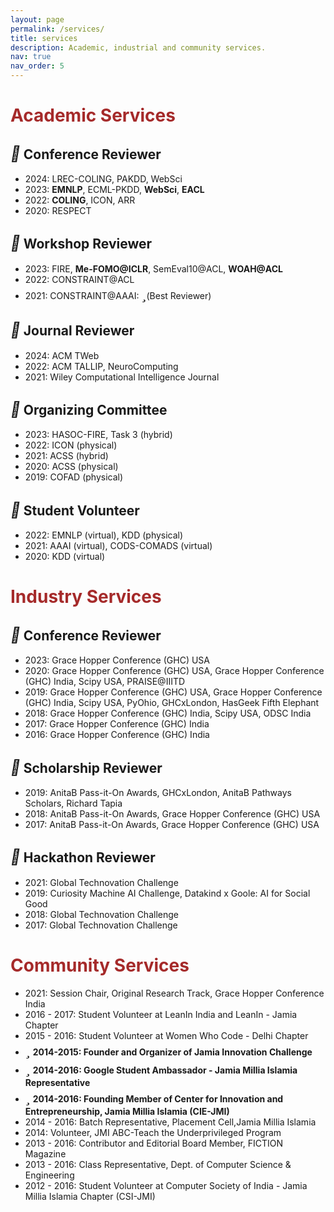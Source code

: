 ```yaml
---
layout: page
permalink: /services/
title: services
description: Academic, industrial and community services.
nav: true
nav_order: 5
---
```


# <b style='color: brown'>Academic Services</b>
## <i style='font-size:24px' class='fas' style='color: green'>&#xf044;</i> Conference Reviewer
* 2024: LREC-COLING, PAKDD, WebSci
* 2023: **EMNLP**, ECML-PKDD, **WebSci**, **EACL**
* 2022: **COLING**, ICON, ARR
* 2020: RESPECT

## <i style='font-size:24px' class='fas' style='color: green'>&#xf044;</i> Workshop Reviewer
* 2023: FIRE, **Me-FOMO@ICLR**, SemEval10@ACL, **WOAH@ACL**
* 2022: CONSTRAINT@ACL
* 2021: CONSTRAINT@AAAI: <i style='font-size:24px' class='fas' style='color: red'>&#xf005;</i>(Best Reviewer)

## <i style='font-size:24px' class='fas' style='color: green'>&#xf044;</i> Journal Reviewer
* 2024: ACM TWeb
* 2022: ACM TALLIP, NeuroComputing
* 2021: Wiley Computational Intelligence Journal

## <i style='font-size:24px' class='fas' style='color: green'>&#xf0ae;</i> Organizing Committee
* 2023: HASOC-FIRE, Task 3 (hybrid)
* 2022: ICON (physical)
* 2021: ACSS (hybrid)
* 2020: ACSS (physical)
* 2019: COFAD (physical)

## <i style='font-size:24px' class='fas' style='color: green'>&#xf0ae;</i> Student Volunteer
* 2022: EMNLP (virtual), KDD (physical)
* 2021: AAAI (virtual), CODS-COMADS (virtual)
* 2020: KDD (virtual)

# <b style='color: brown'>Industry Services</b>
## <i style='font-size:24px' class='fas' style='color: green'>&#xf044;</i> Conference Reviewer
* 2023: Grace Hopper Conference (GHC) USA
* 2020: Grace Hopper Conference (GHC) USA, Grace Hopper Conference (GHC) India, Scipy USA, PRAISE@IIITD
* 2019: Grace Hopper Conference (GHC) USA, Grace Hopper Conference (GHC) India, Scipy USA, PyOhio, GHCxLondon, HasGeek Fifth Elephant
* 2018: Grace Hopper Conference (GHC) India, Scipy USA, ODSC India
* 2017: Grace Hopper Conference (GHC) India
* 2016: Grace Hopper Conference (GHC) India

## <i style='font-size:24px' class='fas' style='color: green'>&#xf044;</i> Scholarship Reviewer
* 2019: AnitaB Pass-it-On Awards, GHCxLondon, AnitaB Pathways Scholars, Richard Tapia
* 2018: AnitaB Pass-it-On Awards, Grace Hopper Conference (GHC) USA 
* 2017: AnitaB Pass-it-On Awards, Grace Hopper Conference (GHC) USA

## <i style='font-size:24px' class='fas' style='color: green'>&#xf044;</i> Hackathon Reviewer
* 2021: Global Technovation Challenge
* 2019: Curiosity Machine AI Challenge, Datakind x Goole: AI for Social Good
* 2018: Global Technovation Challenge
* 2017: Global Technovation Challenge

# <b style='color: brown'>Community Services</b>
* 2021: Session Chair, Original Research Track, Grace Hopper Conference India
* 2016 - 2017: Student Volunteer at LeanIn India and LeanIn - Jamia Chapter
* 2015 - 2016: Student Volunteer at Women Who Code - Delhi Chapter
* <i style='font-size:24px' class='fas' style='color: red'>&#xf005;</i> **2014-2015: Founder and Organizer of Jamia Innovation Challenge**
* <i style='font-size:24px' class='fas' style='color: red'>&#xf005;</i> **2014-2016: Google Student Ambassador - Jamia Millia Islamia Representative**
* <i style='font-size:24px' class='fas' style='color: red'>&#xf005;</i> **2014-2016: Founding Member of Center for Innovation and Entrepreneurship, Jamia Millia Islamia (CIE-JMI)**
* 2014 - 2016: Batch Representative, Placement Cell,Jamia Millia Islamia
* 2014: Volunteer, JMI ABC-Teach the Underprivileged Program 
* 2013 - 2016: Contributor and Editorial Board Member, FICTION Magazine
* 2013 - 2016: Class Representative, Dept. of Computer Science & Engineering
* 2012 - 2016: Student Volunteer at Computer Society of India - Jamia Millia Islamia Chapter (CSI-JMI) 